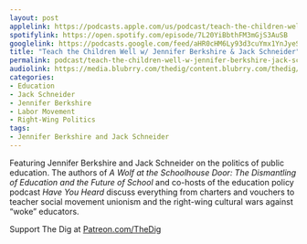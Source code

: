 ```yaml
---
layout: post
applelink: https://podcasts.apple.com/us/podcast/teach-the-children-well-w-jennifer-berkshire-jack/id1043245989?i=1000610304200
spotifylink: https://open.spotify.com/episode/7L20YiBbthFM3mGjS3AuSB
googlelink: https://podcasts.google.com/feed/aHR0cHM6Ly93d3cuYmx1YnJyeS5jb20vZmVlZHMvdGhlZGlnLnhtbA/episode/aHR0cHM6Ly90aGVkaWcuYmx1YnJyeS5uZXQvP3A9MjM4Nw?sa=X&ved=0CAUQkfYCahcKEwi44f7r1b-AAxUAAAAAHQAAAAAQNg
title: "Teach the Children Well w/ Jennifer Berkshire & Jack Schneider"
permalink: podcast/teach-the-children-well-w-jennifer-berkshire-jack-schneider/
audiolink: https://media.blubrry.com/thedig/content.blubrry.com/thedig/The_Dig-EP_401-Public-Ed.mp3
categories:
- Education
- Jack Schneider
- Jennifer Berkshire
- Labor Movement
- Right-Wing Politics
tags:
- Jennifer Berkshire and Jack Schneider
---
```


Featuring Jennifer Berkshire and Jack Schneider on the politics of public education. The authors of *A Wolf at the Schoolhouse Door: The Dismantling of Education and the Future of School* and co-hosts of the education policy podcast *Have You Heard* discuss everything from charters and vouchers to teacher social movement unionism and the right-wing cultural wars against “woke” educators.

Support The Dig at [Patreon.com/TheDig](http://Patreon.com/TheDig)

